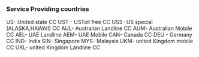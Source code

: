 ### Service Providing countries
US- United state CC
UST - USToll free CC
USS- US special (ALASKA,HAWAII) CC
AUL- Australian Landline CC
AUM- Australian Mobile CC
AEL- UAE Landline 
AEM- UAE Mobile 
CAN- Canada CC
DEU - Germany CC
IND- India 
SIN- Singapore 
MYS- Malaysia
UKM- united Kingdom mobile CC
UKL- united Kingdom Landline CC
